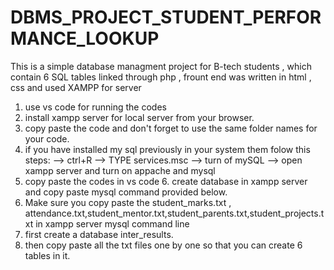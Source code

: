 # DBMS_PROJECT_STUDENT_PERFORMANCE_LOOKUP
  This is a simple database managment project for B-tech students , which contain 6 SQL tables linked through php , frount end was written in html , css  and used XAMPP for server  
  1. use vs code for running the codes
  2.  install xampp server for local server from your browser.
  3. copy paste the code and don't forget to use the same folder names for your code.
  4. if you have installed my sql previously in your system them folow this steps:
                     --> ctrl+R
                      --> TYPE services.msc
                     --> turn of mySQL
                      --> open xampp server and turn on appache and mysql
   5. copy paste the codes in vs code 6. create database in xampp server and copy paste mysql command provided below.
   6. Make sure you copy paste the student_marks.txt , attendance.txt,student_mentor.txt,student_parents.txt,student_projects.txt  in xampp server mysql command line
   7. first create a database inter_results.
   8. then copy paste all the txt files one by one so that you can create 6 tables in it.
